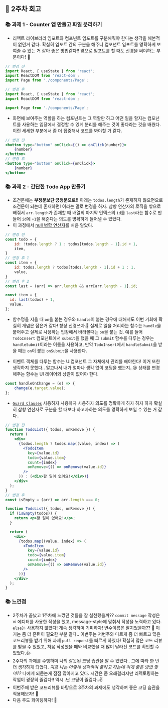 ## 🚀 2주차 회고

### 📚 과제 1 - Counter 앱 만들고 파일 분리하기
- 리액트 라이브러리 임포트와 컴포넌트 임포트를 구분해줘야 한다는 생각을 해본적이 없던거 같다.
확실히 임포트 간의 구분을 해주니 컴포넌트 임포트를 명확하게 보여줄 수 있는 거 같아 좋은 방법같다!!
앞으로 임포트를 할 때도 신경을 써야하는 부분이다! 🤔
```javascript
// 변경 전
import React, { useState } from 'react';
import ReactDOM from 'react-dom';
import Page from './components/Page';

// 변경 후
import React, { useState } from 'react';
import ReactDOM from 'react-dom';

import Page from './components/Page';
```

- 화면에 보여주는 역할을 하는 컴포넌트는 그 역할만 하고 어떤 일을 할지는 컴포넌트를 사용하는 입장에서 결정할 수 있게 분리를 해주는 것이 좋다라는 것을 배웠다.
이런 세세한 부분에서 좀 더 집중해서 코드를 봐야할 거 같다.
```jsx
// 변경 전
<button type="button" onClick={() => onClick(number)}>
    {number}
</button>
// 변경 후
<button type="button" onClick={onClick}>
    {number}	     
</button>	   
```

### 📚 과제 2 - 간단한 Todo App 만들기
- 조건문에는 **부정문보단 긍정문으로!!**
아래는 `todos.length`가 존재하지 않으면으로 조건문이 되는데 존재하면! 이라는 말로 변경을 하자.
삼항 연산자의 로직을 밖으로 빼줘서 `arr.length`가 존재할 때 배열의 마지막 인덱스의 `id`를 `last`라는 함수로 만들어 `id`에 `+1`을 해준다는 의도를 명확하게 들어낼 수 있었다.
- 이 과정에서 [null 병합 연산자](https://ko.javascript.info/nullish-coalescing-operator)를 처음 알았다. 
```javascript
// 변경 전
const todo = {
    id: !todos.length ? 1 : todos[todos.length - 1].id + 1,
    item,
}
// 변경 후 1
const item = {
    id: todos.length ? todos[todos.length - 1].id + 1 : 1,
    value,
}
// 변경 후 2
const last = (arr) => arr.length && arr[arr.length - 1].id;

const item = {
  id: last(todos) + 1,
  value,
};
```
- 함수명을 지을 때 `on`을 붙는 경우와 `handle`이 붙는 경우에 대해서도 이번 기회에 확실히 개념은 잡은거 같다! 항상 신경쓰자.🙏
실제로 일을 처리하는 함수는 `handle`을 붙어주고 실제로 사용하는 입장에서 바라볼때는 `on`을 붙는 것.
예를 들어 `TodoInsert` 컴포넌트에서 `submit`을 했을 때 그 `submit` 함수를 다루는 경우는 `handleSubmit`이라는 이름을 사용하고, 만약 `TodoInsert`에서 `handleSubmit`을 받을 때는 `on`이 붙는 `onSubmit`을 사용한다.

- 이벤트 객체를 다루는 함수는 UI컴포넌트 그 자체에서 관리를 해야한다! 이거 또한 생각하지 못했다.. 알고나서 내가 얼마나 생각 없이 코딩을 했는지..😢
상태를 변경해주는 함수는 UI 레이어와 상관이 없어야 한다.
```javascript
const handleOnChange = (e) => {
    change(e.target.value);
};
```
- [`Guard Clauses`](https://refactoring.com/catalog/replaceNestedConditionalWithGuardClauses.html) 사용하자 사용하자 사용하자
의도를 명확하게 하자 하자 하자
확실히 삼항 연산자로 구분을 할 때보다 하고자하는 의도를 명확하게 보일 수 있는 거 같다..
```jsx
// 변경 전
function TodoList({ todos, onRemove }) {
  return (
    <div>
      {todos.length ? todos.map((value, index) => (
        <TodoItem
          key={value.id}
          todo={value.item}
          count={index}
          onRemove={() => onRemove(value.id)}
        />
      )) : (<div>할 일이 없어요!</div>)}
    </div>
  );
}
// 변경 후
const isEmpty = (arr) => arr.length === 0;

function TodoList({ todos, onRemove }) {
  if (isEmpty(todos)) {
    return <p>할 일이 없어요!</p>;
  }

  return (
    <div>
      {todos.map((value, index) => (
        <TodoItem
          key={value.id}
          todo={value.item}
          count={index}
          onRemove={() => onRemove(value.id)}
        />
      ))}
    </div>
  );
}
```

### 📚 느낀점
- 2주차가 끝났고 1주차에 느꼈던 것들을 잘 실천했을까??
`commit message` 작성은 vi 에디터를 사용한 작성을 했고, message-style에 맞춰서 작성을 노력하고 있다. 
`else`는 사용하지 않았다! 계속 생각하며 기피하자!
변수이름은 잘지었을까?? 🤔 이거는 좀 더 훈련이 필요한 부분 같다..
이번주는 저번주와 다르게 좀 더 빠르고 많은 코드리뷰를 받기 위해 과제 `pull request`를 빠르게 하였다! 확실히 많은 코드 리뷰를 받을 수 있었고, 처음 작성했을 때와 비교했을 때 많이 달라진 코드를 확인할 수 있었다.👍 
- 2주차의 과제를 수행하며 나의 잘못된 코딩 습관을 알 수 있었다.. 그에 따라 한 번 더 생각하게 되었다. *지금 나는 이렇게 생각하여 풀려고 하는데 이게 좋은 방법 맞아??*  나에게 되묻는게 점점 많아지고 있다. 
시간은 좀 오래걸리지만 리펙토링하는 작업이 굉장히 즐겁다!!
역시..난 코딩이 즐겁다..✌
- 이번주에 받은 코드리뷰를 바탕으로 3주차의 과제에도 생각하며 좋은 코딩 습관을 적용해보자! 😤
-  다음 주도 화이팅하자! 🚀